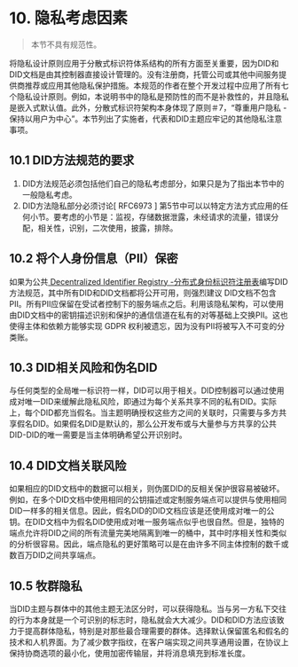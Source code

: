# 10. 隐私考虑因素
> 本节不具有规范性。

将隐私设计原则应用于分散式标识符体系结构的所有方面至关重要，因为DID和DID文档是由其控制器直接设计管理的。没有注册商，托管公司或其他中间服务提供商推荐或应用其他隐私保护措施。本规范的作者在整个开发过程中应用了所有七个隐私设计原则。例如，本说明书中的隐私是预防性的而不是补救性的，并且隐私是嵌入式默认值。此外，分散式标识符架构本身体现了原则＃7，“尊重用户隐私 - 保持以用户为中心”。本节列出了实施者，代表和DID主题应牢记的其他隐私注意事项。

## 10.1 DID方法规范的要求
1. DID方法规范必须包括他们自己的隐私考虑部分，如果只是为了指出本节中的一般隐私考虑。
2. DID方法隐私部分必须讨论[ RFC6973 ] 第5节中可以以特定方法方式应用的任何小节。要考虑的小节是：监视，存储数据泄露，未经请求的流量，错误分配，相关性，识别，二次使用，披露，排除。

## 10.2 将个人身份信息（PII）保密
如果为公共[ Decentralized Identifier Registry -分布式身份标识符注册表](https://w3c-ccg.github.io/did-spec/#dfn-dir)编写DID方法规范，其中所有DID和DID文档都将公开可用，则强烈建议 DID文档不包含PII。所有PII应保留在受试者控制下的服务端点之后。利用该隐私架构，可以使用由DID文档中的密钥描述识别和保护的通信信道在私有的对等基础上交换PII。这也使得主体和依赖方能够实现 GDPR 权利被遗忘，因为没有PII将被写入不可变的分类账。

## 10.3 DID相关风险和伪名DID
与任何类型的全局唯一标识符一样，DID可以用于相关。DID控制器可以通过使用成对唯一DID来缓解此隐私风险，即通过为每个关系共享不同的私有DID。实际上，每个DID都充当假名。当主题明确授权这些方之间的关联时，只需要与多方共享假名DID。如果假名DID是默认的，那么公开发布或与大量参与方共享的公共DID-DID的唯一需要是当主体明确希望公开识别时。

## 10.4 DID文档关联风险
如果相应的DID文档中的数据可以相关，则伪匿DID的反相关保护很容易被破坏。例如，在多个DID文档中使用相同的公钥描述或定制服务端点可以提供与使用相同DID一样多的相关信息。因此，假名DID的DID文档应该是还使用成对唯一的公钥。在DID文档中为假名DID使用成对唯一服务端点似乎也很自然。但是，独特的端点允许将DID之间的所有流量完美地隔离到唯一的桶中，其中时序相关性和类似的分析很容易。因此，端点隐私的更好策略可以是在由许多不同主体控制的数千或数百万DID之间共享端点。

## 10.5 牧群隐私
当DID主题与群体中的其他主题无法区分时，可以获得隐私。当与另一方私下交往的行为本身就是一个可识别的标志时，隐私就会大大减少。DID和DID方法应该致力于提高群体隐私，特别是对那些最合理需要的群体。选择默认保留匿名和假名的技术和人机界面。为了减少数字指纹，在客户端实现之间共享通用设置，在协议上保持协商选项的最小化，使用加密传输层，并将消息填充到标准长度。